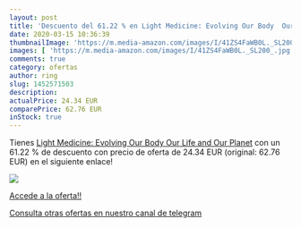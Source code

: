 ```yaml
---
layout: post
title: 'Descuento del 61.22 % en Light Medicine: Evolving Our Body  Our L'
date: 2020-03-15 10:36:39
thumbnailImage: 'https://m.media-amazon.com/images/I/41ZS4FaWB0L._SL200_.jpg'
images: [ 'https://m.media-amazon.com/images/I/41ZS4FaWB0L._SL200_.jpg' ]
comments: true
category: ofertas
author: ring
slug: 1452571503
description:
actualPrice: 24.34 EUR
comparePrice: 62.76 EUR
inStock: true
---
```


Tienes [Light Medicine: Evolving Our Body  Our Life  and Our Planet](https://www.amazon.es/dp/1452571503/?tag=redken-21) con un 61.22 % de descuento con precio de oferta de 24.34 EUR (original: 62.76 EUR) en el siguiente enlace!

[![](https://m.media-amazon.com/images/I/41ZS4FaWB0L._SL200_.jpg)](https://www.amazon.es/dp/1452571503/?tag=redken-21)

[Accede a la oferta!!](https://www.amazon.es/dp/1452571503/?tag=redken-21)

[Consulta otras ofertas en nuestro canal de telegram](https://t.me/s/ofertas25)
